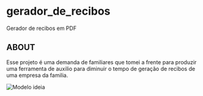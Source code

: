 # gerador_de_recibos

Gerador de recibos em PDF

## ABOUT

Esse projeto é uma demanda de familiares que tomei a frente para produzir uma ferramenta de auxilio para diminuir o tempo de geração de recibos de uma empresa da familia.


![Modelo ideia](https://user-images.githubusercontent.com/72151324/190012870-b00993ff-f51f-4224-899a-8844f2782301.png)
